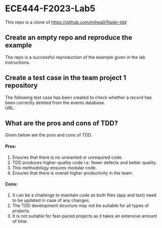 # ECE444-F2023-Lab5
This repo is a clone of https://github.com/mjhea0/flaskr-tdd

## Create an empty repo and reproduce the example
The repo is a successful reproduction of the example given in the lab instructions.

## Create a test case in the team project 1 repository
The following test case has been created to check whether a record has been correctly deleted from the events database.      
URL: 

## What are the pros and cons of TDD?
Given below are the pros and cons of TDD.

#### Pros:  
1. Ensures that there is no unwanted or unrequired code.
2. TDD produces higher-quality code i.e. fewer defects and better quality.
3. This methodology ensures modular code.
4. Ensures that there is overall higher productivity in the team.

#### Cons:  
1. It can be a challenge to maintain code as both files (app and test) need to be updated in case of any changes.
2. The TDD development structure may not be suitable for all types of projects.
3. It is not suitable for fast-paced projects as it takes an extensive amount of time.

